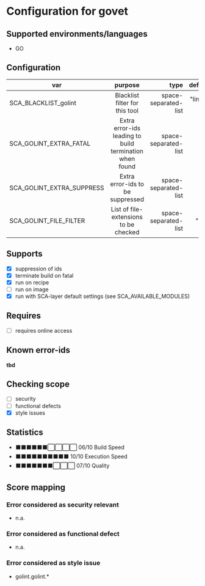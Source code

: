 # Configuration for govet

## Supported environments/languages

* GO

## Configuration

| var | purpose | type | default |
| ------------- |:-------------:| -----:| -----:
| SCA_BLACKLIST_golint | Blacklist filter for this tool | space-separated-list | "linux-*"
| SCA_GOLINT_EXTRA_FATAL | Extra error-ids leading to build termination when found | space-separated-list | ""
| SCA_GOLINT_EXTRA_SUPPRESS | Extra error-ids to be suppressed | space-separated-list | ""
| SCA_GOLINT_FILE_FILTER | List of file-extensions to be checked | space-separated-list | ".go"

## Supports

- [x] suppression of ids
- [x] terminate build on fatal
- [x] run on recipe
- [ ] run on image
- [x] run with SCA-layer default settings (see SCA_AVAILABLE_MODULES)

## Requires

- [ ] requires online access

## Known error-ids

__tbd__

## Checking scope

- [ ] security
- [ ] functional defects
- [x] style issues

## Statistics

 - ⬛⬛⬛⬛⬛⬛⬜⬜⬜⬜ 06/10 Build Speed
 - ⬛⬛⬛⬛⬛⬛⬛⬛⬛⬛ 10/10 Execution Speed
 - ⬛⬛⬛⬛⬛⬛⬛⬜⬜⬜ 07/10 Quality

## Score mapping

### Error considered as security relevant

* n.a.

### Error considered as functional defect

* n.a.

### Error considered as style issue

* golint.golint.*
